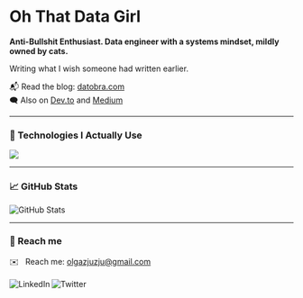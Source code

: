 # Oh That Data Girl

**Anti-Bullshit Enthusiast. Data engineer with a systems mindset, mildly owned by cats.**

Writing what I wish someone had written earlier.

📬 Read the blog: [datobra.com](https://www.datobra.com)  
🗨 Also on [Dev.to](https://dev.to/olgabraginskaya) and [Medium](https://olgabraginskaya.medium.com/)

---

### 🧰 Technologies I Actually Use

<p>
  <img src="https://skillicons.dev/icons?i=py,aws,docker,kafka,gcp,kubernetes" />
</p>

---

### 📈 GitHub Stats

![GitHub Stats](https://github-readme-stats.vercel.app/api?username=olgazju&count_private=true&show_icons=true&theme=graywhite)

---

### 📡 Reach me

✉️&nbsp;&nbsp;&nbsp;Reach me: olgazjuzju@gmail.com 
<br />
<br />
<a href="https://www.linkedin.com/in/olgabraginskaya/" target='_blank'>
  <img align="left" alt="LinkedIn" src="https://img.shields.io/badge/LinkedIn-0077B5?style=for-the-badge&logo=linkedin&logoColor=white" />
</a>
<a href="https://twitter.com/olgazju_dev" target='_blank'>
  <img align="left" alt="Twitter" src="https://img.shields.io/badge/Twitter-1DA1F2?style=for-the-badge&logo=twitter&logoColor=white" />
</a>
<br />
<br />

